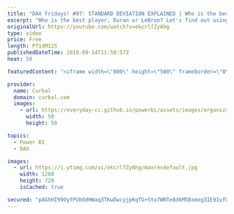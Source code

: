 ```yaml
---
title: "DAX Fridays! #97: STANDARD DEVIATION EXPLAINED | Who is the best player, LeBron or Durant?"
excerpt: "Who is the best player, Duran or LeBron? Let's find out using statistics and standard deviation.  Get Northwind Dataset: https://www.youtube.com/watch?v=k3NMIlLffrU  Download file here: https://curbal.com/blog/glossary/stdev-s-dax  More on STATISTCAL DAX FUNCTIONS here: https://www.youtube.com/playlist?list=PLDz00l_jz6zxc8iinR39euGqFm4SDabBf"
originalUrl: https://youtube.com/watch?v=ekcrlfZyAhg
type: video
price: Free
length: PT14M12S
publishedDateTime: 2018-09-14T11:58:57Z
heat: 50

featuredContent: "<iframe width=\"800\" height=\"500\" frameborder=\"0\" src=\"https://www.youtube.com/embed/ekcrlfZyAhg\" allow=\"accelerometer; autoplay; encrypted-media; gyroscope; picture-in-picture\" allowfullscreen></iframe>"

provider:
  name: Curbal
  domain: curbal.com
  images:
    - url: https://everyday-cc.github.io/powerbi/assets/images/organizations/curbal.com-50x50.jpg
      width: 50
      height: 50

topics:
  - Power BI
  - DAX

images:
  - url: https://i.ytimg.com/vi/ekcrlfZyAhg/maxresdefault.jpg
    width: 1280
    height: 720
    isCached: true

secured: "pAGhHI99OyfPUbOdHWaq3TKwDwcyjpKqTG+Sto7WNTe8dkM5Bxmeg3IE9Iuf0zBD3nUdw8qso+N0KLncVLrKDDq/Ugdg/823jKKqQ6+oDV6VrMqv0v1g9X51qqoxg6Hbskx9kM2iIGbYBaoGzG5o8SyeE7wvMk8EgFHoiJG7OA4MyfIoJD+aiajUwhVEVPN61cc4Y9bAwKrgdaUjzP2JEqrgy02c44deIjuD4mbvsg1ylKING/Anyj6mqHmpCfLbvUV6gIzAyPDPEYh1fZO4R6QvA9dPSrtO8fVU2D7NNKjN3wRIpBF8vrer4HDE0VrItHC5zGTJAWAeh2/D7ZxEJIR0iwHLADyCENqrXU+k9H92JIbA2O0gmK9tb6HPJxN+34ZuOYZUcE0yrlEE6UTkNCXtoj3NFDt4slV5yw+Km1A=;KW3E5P4iJSjI6sl03B6nNw=="
---
```


